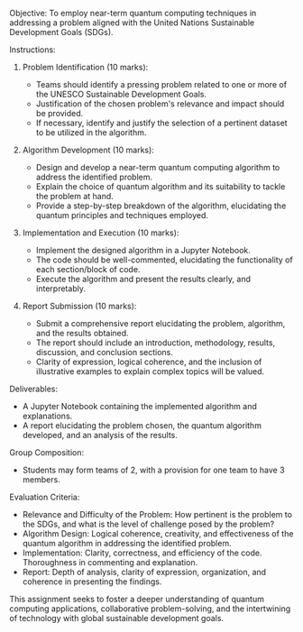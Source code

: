 Objective:
To employ near-term quantum computing techniques in addressing a problem aligned with the United Nations Sustainable Development Goals (SDGs).

Instructions:

1. Problem Identification (10 marks):
   - Teams should identify a pressing problem related to one or more of the UNESCO Sustainable Development Goals.
   - Justification of the chosen problem's relevance and impact should be provided.
   - If necessary, identify and justify the selection of a pertinent dataset to be utilized in the algorithm.

2. Algorithm Development (10 marks):
   - Design and develop a near-term quantum computing algorithm to address the identified problem.
   - Explain the choice of quantum algorithm and its suitability to tackle the problem at hand.
   - Provide a step-by-step breakdown of the algorithm, elucidating the quantum principles and techniques employed.

3. Implementation and Execution (10 marks):
   - Implement the designed algorithm in a Jupyter Notebook.
   - The code should be well-commented, elucidating the functionality of each section/block of code.
   - Execute the algorithm and present the results clearly, and interpretably.

4. Report Submission (10 marks):
   - Submit a comprehensive report elucidating the problem, algorithm, and the results obtained.
   - The report should include an introduction, methodology, results, discussion, and conclusion sections.
   - Clarity of expression, logical coherence, and the inclusion of illustrative examples to explain complex topics will be valued.

Deliverables:
- A Jupyter Notebook containing the implemented algorithm and explanations.
- A report elucidating the problem chosen, the quantum algorithm developed, and an analysis of the results.


Group Composition:
- Students may form teams of 2, with a provision for one team to have 3 members.

Evaluation Criteria:
- Relevance and Difficulty of the Problem: How pertinent is the problem to the SDGs, and what is the level of challenge posed by the problem?
- Algorithm Design: Logical coherence, creativity, and effectiveness of the quantum algorithm in addressing the identified problem.
- Implementation: Clarity, correctness, and efficiency of the code. Thoroughness in commenting and explanation.
- Report: Depth of analysis, clarity of expression, organization, and coherence in presenting the findings.

This assignment seeks to foster a deeper understanding of quantum computing applications, collaborative problem-solving, and the intertwining of technology with global sustainable development goals.